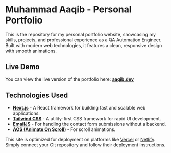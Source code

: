 # Muhammad Aaqib - Personal Portfolio

This is the repository for my personal portfolio website, showcasing my skills, projects, and professional experience as a QA Automation Engineer. Built with modern web technologies, it features a clean, responsive design with smooth animations.

##  Live Demo

You can view the live version of the portfolio here: [**aaqib.dev**](https://aaqiyfz.netlify.app/) 
##  Technologies Used

- **[Next.js](https://nextjs.org/)** - A React framework for building fast and scalable web applications.
- **[Tailwind CSS](https://tailwindcss.com/)** - A utility-first CSS framework for rapid UI development.
- **[EmailJS](https://www.emailjs.com/)** - For handling the contact form submissions without a backend.
- **[AOS (Animate On Scroll)](https://michalsnik.github.io/aos/)** - For scroll animations.

This site is optimized for deployment on platforms like [Vercel](https://vercel.com/) or [Netlify](https://www.netlify.com/). Simply connect your Git repository and follow their deployment instructions.
